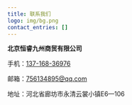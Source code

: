 ```yaml
---
title: 联系我们
logo: img/bg.png
contact_entries: []
---
```

**北京恒睿九州商贸有限公司**

手机：<a href='tel:13716836976'>137-168-36976</a>

邮箱：756134895@qq.com

地址：河北省廊坊市永清云裳小镇E6—106